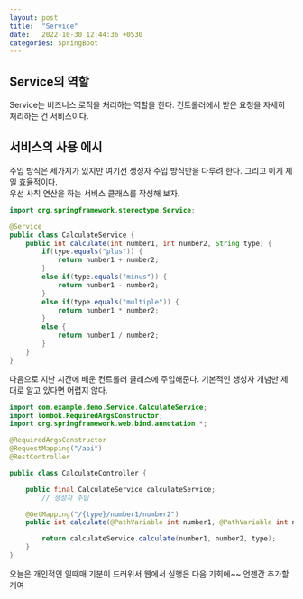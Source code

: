 ```yaml
---
layout: post
title:  "Service"
date:   2022-10-30 12:44:36 +0530
categories: SpringBoot
---
```

## Service의 역할
Service는 비즈니스 로직을 처리하는 역할을 한다. 컨트롤러에서 받은 요청을 자세히 처리하는 건 서비스이다.

## 서비스의 사용 에시
주입 방식은 세가지가 있지만 여기선 생성자 주입 방식만을 다루려 한다. 그리고 이게 제일 효율적이다.   
우선 사칙 연산을 하는 서비스 클래스를 작성해 보자.
```java
import org.springframework.stereotype.Service;

@Service
public class CalculateService {
    public int calculate(int number1, int number2, String type) {
        if(type.equals("plus")) {
            return number1 + number2;
        }
        else if(type.equals("minus")) {
            return number1 - number2;
        }
        else if(type.equals("multiple")) {
            return number1 * number2;
        }
        else {
            return number1 / number2;
        }
    }
}
```

다음으로 지난 시간에 배운 컨트롤러 클래스에 주입해준다. 기본적인 생성자 개념만 제대로 알고 있다면 어렵지 않다. 

```java
import com.example.demo.Service.CalculateService;
import lombok.RequiredArgsConstructor;
import org.springframework.web.bind.annotation.*;

@RequiredArgsConstructor
@RequestMapping("/api")
@RestController

public class CalculateController {

    public final CalculateService calculateService; 
        // 생성자 주입

    @GetMapping("/{type}/number1/number2")
    public int calculate(@PathVariable int number1, @PathVariable int number2, @PathVariable("type") String type) {

        return calculateService.calculate(number1, number2, type);   
    }
}
```
오늘은 개인적인 일때매 기분이 드러워서 웹에서 실행은 다음 기회에~~ 언젠간 추가할게여